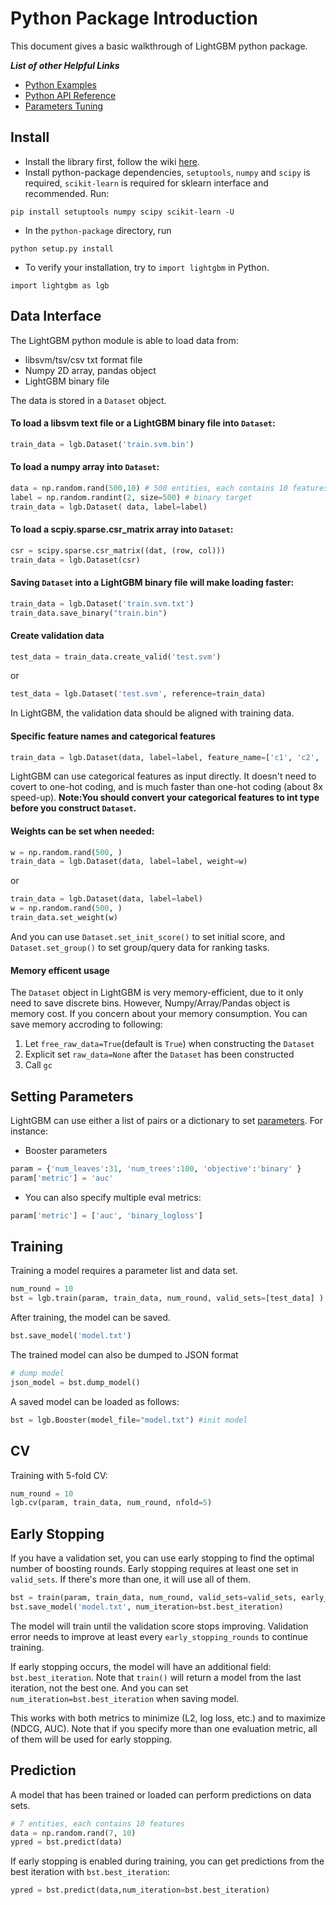 Python Package Introduction
===========================
This document gives a basic walkthrough of LightGBM python package.

***List of other Helpful Links***
* [Python Examples](../examples/python-guide/)
* [Python API Reference](./Python-API.md)
* [Parameters Tuning](./Parameters-tuning.md)

Install
-------
* Install the library first, follow the wiki [here](./Installation-Guide.md).
* Install python-package dependencies, `setuptools`, `numpy` and `scipy` is required, `scikit-learn` is required for sklearn interface and recommended. Run:
```
pip install setuptools numpy scipy scikit-learn -U
```

* In the  `python-package` directory, run
```
python setup.py install
```

* To verify your installation, try to `import lightgbm` in Python.
```
import lightgbm as lgb
```

Data Interface
--------------
The LightGBM python module is able to load data from:
- libsvm/tsv/csv txt format file
- Numpy 2D array, pandas object
- LightGBM binary file

The data is stored in a ```Dataset``` object.

#### To load a libsvm text file or a LightGBM binary file into ```Dataset```:
```python
train_data = lgb.Dataset('train.svm.bin')
```

####  To load a numpy array into ```Dataset```:
```python
data = np.random.rand(500,10) # 500 entities, each contains 10 features
label = np.random.randint(2, size=500) # binary target
train_data = lgb.Dataset( data, label=label)
```
#### To load a scpiy.sparse.csr_matrix array into ```Dataset```:
```python
csr = scipy.sparse.csr_matrix((dat, (row, col)))
train_data = lgb.Dataset(csr)
```
#### Saving ```Dataset``` into a LightGBM binary file will make loading faster:
```python
train_data = lgb.Dataset('train.svm.txt')
train_data.save_binary("train.bin")
```
#### Create validation data
```python
test_data = train_data.create_valid('test.svm')
```

or 

```python
test_data = lgb.Dataset('test.svm', reference=train_data)
```

In LightGBM, the validation data should be aligned with training data.

#### Specific feature names and categorical features

```python
train_data = lgb.Dataset(data, label=label, feature_name=['c1', 'c2', 'c3'], categorical_feature=['c3'])
```
LightGBM can use categorical features as input directly. It doesn't need to covert to one-hot coding, and is much faster than one-hot coding (about 8x speed-up). 
**Note:You should convert your categorical features to int type before you construct `Dataset`.**

#### Weights can be set when needed:
```python
w = np.random.rand(500, )
train_data = lgb.Dataset(data, label=label, weight=w)
```
or
```python
train_data = lgb.Dataset(data, label=label)
w = np.random.rand(500, )
train_data.set_weight(w)
```

And you can use `Dataset.set_init_score()` to set initial score, and `Dataset.set_group()` to set group/query data for ranking tasks.

#### Memory efficent usage

The `Dataset` object in LightGBM is very memory-efficient, due to it only need to save discrete bins.
However, Numpy/Array/Pandas object is memory cost. If you concern about your memory consumption. You can save memory accroding to following:

1. Let ```free_raw_data=True```(default is ```True```) when constructing the ```Dataset```
2. Explicit set ```raw_data=None``` after the ```Dataset``` has been constructed
3. Call ```gc```  

Setting Parameters
------------------
LightGBM can use either a list of pairs or a dictionary to set [parameters](./Parameters.md). For instance:
* Booster parameters
```python
param = {'num_leaves':31, 'num_trees':100, 'objective':'binary' }
param['metric'] = 'auc'
```
* You can also specify multiple eval metrics:
```python
param['metric'] = ['auc', 'binary_logloss']

```

Training
--------

Training a model requires a parameter list and data set.
```python
num_round = 10
bst = lgb.train(param, train_data, num_round, valid_sets=[test_data] )
```
After training, the model can be saved.
```python
bst.save_model('model.txt')
```
The trained model can also be dumped to JSON format
```python
# dump model
json_model = bst.dump_model()
```
A saved model can be loaded as follows:
```python
bst = lgb.Booster(model_file="model.txt") #init model
```

CV
--
Training with 5-fold CV:
```python
num_round = 10
lgb.cv(param, train_data, num_round, nfold=5)
```

Early Stopping
--------------
If you have a validation set, you can use early stopping to find the optimal number of boosting rounds.
Early stopping requires at least one set in `valid_sets`. If there's more than one, it will use all of them.

```python
bst = train(param, train_data, num_round, valid_sets=valid_sets, early_stopping_rounds=10)
bst.save_model('model.txt', num_iteration=bst.best_iteration)
```

The model will train until the validation score stops improving. Validation error needs to improve at least every `early_stopping_rounds` to continue training.

If early stopping occurs, the model will have an additional field: `bst.best_iteration`. Note that `train()` will return a model from the last iteration, not the best one. And you can set `num_iteration=bst.best_iteration` when saving model.

This works with both metrics to minimize (L2, log loss, etc.) and to maximize (NDCG, AUC). Note that if you specify more than one evaluation metric, all of them will be used for early stopping.

Prediction
----------
A model that has been trained or loaded can perform predictions on data sets.
```python
# 7 entities, each contains 10 features
data = np.random.rand(7, 10)
ypred = bst.predict(data)
```

If early stopping is enabled during training, you can get predictions from the best iteration with `bst.best_iteration`:
```python
ypred = bst.predict(data,num_iteration=bst.best_iteration)
```
